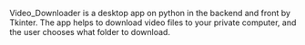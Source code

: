 Video_Downloader is a desktop app on python in the backend and front by Tkinter.
The app helps to download video files to your private computer, and the user chooses what folder to download.
